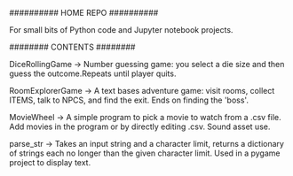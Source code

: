##########
HOME REPO
##########


For small bits of Python code and Jupyter notebook projects.


########
CONTENTS
########

DiceRollingGame -> Number guessing game: you select a die size and then guess the outcome.Repeats until player quits.

RoomExplorerGame -> A text bases adventure game: visit rooms, collect ITEMS, talk to NPCS, and find the exit. Ends on finding the 'boss'.                  
                   
MovieWheel -> A simple program to pick a movie to watch from a .csv file. Add movies in the program or by directly editing .csv. Sound asset use.

parse_str -> Takes an input string and a character limit, returns a dictionary of strings each no longer than the given character limit. Used in a pygame project to display text. 
                   
